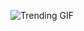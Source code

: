 ![Trending GIF](https://media3.giphy.com/media/v1.Y2lkPThiYjIxNzcyeWt6dWJxMjI4bG52NXBxd3EzZTFqOWE5cjV0cDc5bWZiaHhybHgzMCZlcD12MV9naWZzX3NlYXJjaCZjdD1n/2jMtpIi8mhE8ctiMtK/giphy.gif)
